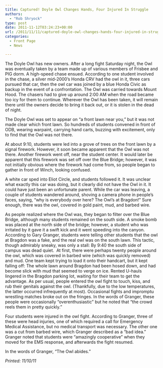 ```yaml
---
title: Captured! Doyle Owl Changes Hands, Four Injured In Struggle
authors: 
  - "Rob Shryock"
type: post
date: 2011-11-12T03:24:23+00:00
url: /2011/11/11/captured-doyle-owl-changes-hands-four-injured-in-struggle/
categories:
  - Front Page
  - News

---
```

The Doyle Owl has new owners. After a long fight Saturday night, the Owl was eventually taken by a team made up of various members of Frisbee and PIG dorm. A high-speed chase ensued. According to one student involved in the chase, a silver mid-2000&#8217;s Honda CRV had the owl in it, three cars pursued that car, then the owl car was joined by a blue Honda Civic as backup in the event of a confrontation. The Owl was carried towards Mount Hood. The chasers had to give up around 2:00 AM when the road became too icy for them to continue. Wherever the Owl has been taken, it will remain there until the owners decide to bring it back out, or it is stolen in the dead of night.

The Doyle Owl was set to appear on “a front lawn near you,” but it was not made clear which front lawn. So hundreds of students convened in front of ODB, wearing warpaint, carrying hand carts, buzzing with excitement, only to find that the Owl was not there.

At about 9:10, students were led into a grove of trees on the front lawn by a signal firework. However, it soon became apparent that the Owl was not there. Another firework went off, near the student center. It would later be apparent that this firework was set off over the Blue Bridge; however, it was not initially obvious where the firework had come from, so people began to gather in front of Winch, looking confused.

A white car sped into Eliot Circle, and students followed it. It was unclear what exactly this car was doing, but it clearly did not have the Owl in it. It could have just been an unfortunate parent. While the car was leaving, a couple of students wandered around, shoving a camera phone in people&#8217;s faces, saying, “why is everybody over here? The Owl&#8217;s at Bragdon!” Sure enough, there was the owl, covered in gold paint, mud, and barbed wire.

As people realized where the Owl was, they began to filter over the Blue Bridge, although many students remained on the south side. A smoke bomb was placed at the north side of the bridge; however, a student who was irritated by it gave it a swift kick and it went speeding into the canyon. According to Gary Granger, students were telling other students that the owl at Bragdon was a fake, and the real owl was on the south lawn. This tactic, though admirably sneaky, was only a stall: By 9:40 the south side of campus was dead quiet.  At first, there were perhaps twenty people around the owl, which was covered in barbed wire (which was quickly removed) and mud. One team kept trying to load it onto their handcart, but it kept falling off: The whole lawn around Bragdon had been hosed down, and had become slick with mud that seemed to verge on ice. Rented U-hauls lingered in the Bragdon parking lot, waiting for their team to get the advantage. As per usual, people entered the owl fight to touch, kiss, and rub their genitals against the owl. (Thankfully, due to the low temperatures, the latter occurred infrequently at most). Occasional fights and impromptu wrestling matches broke out on the fringes. In the words of Granger, these people were occasionally “overenthusiastic” but he noted that “the crowd reels them in pretty quickly.”

Four students were injured in the owl fight. According to Granger, three of these were head injuries, one of which required a call for Emergency Medical Assistance, but no medical transport was necessary. The other one was a cut from barbed wire, which Granger described as a “bad idea.” Granger noted that students were “amazingly cooperative” when they moved for the EMS response, and afterwards the fight resumed.

In the words of Granger, “The Owl abides.”

_Printed: 11/10/11_